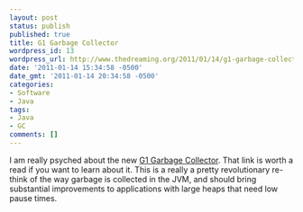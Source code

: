 ```yaml
---
layout: post
status: publish
published: true
title: G1 Garbage Collector
wordpress_id: 13
wordpress_url: http://www.thedreaming.org/2011/01/14/g1-garbage-collector/
date: '2011-01-14 15:34:58 -0500'
date_gmt: '2011-01-14 20:34:58 -0500'
categories:
- Software
- Java
tags:
- Java
- GC
comments: []
---
```

<p>I am really psyched about the new <a href="https://blogs.oracle.com/jonthecollector/entry/our_collectors">G1 Garbage Collector</a>.  That link is worth a read if you want to learn about it.  This is a really a pretty revolutionary re-think of the way garbage is collected in the JVM, and should bring substantial improvements to applications with large heaps that need low pause times.</p>
